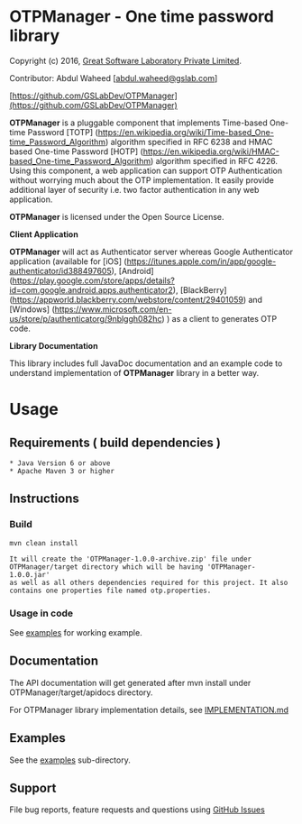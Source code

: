 OTPManager - One time password library
==============================================

Copyright (c) 2016, [Great Software Laboratory Private Limited](http://gslab.com/).

Contributor: Abdul Waheed [abdul.waheed@gslab.com]

[https://github.com/GSLabDev/OTPManager](https://github.com/GSLabDev/OTPManager)

**OTPManager** is a pluggable component that implements Time-based One-time Password [TOTP] (https://en.wikipedia.org/wiki/Time-based_One-time_Password_Algorithm) algorithm specified in RFC 6238 and HMAC based One-time Password [HOTP] (https://en.wikipedia.org/wiki/HMAC-based_One-time_Password_Algorithm) algorithm specified in RFC 4226. Using this component, a web application can support OTP Authentication without worrying much about the OTP implementation. It easily provide additional layer of security i.e. two factor authentication in any web application.

**OTPManager** is licensed under the Open Source License.

**Client Application**

**OTPManager** will act as Authenticator server whereas Google Authenticator application (available for [iOS] (https://itunes.apple.com/in/app/google-authenticator/id388497605), [Android]  (https://play.google.com/store/apps/details?id=com.google.android.apps.authenticator2), [BlackBerry] (https://appworld.blackberry.com/webstore/content/29401059) and [Windows] (https://www.microsoft.com/en-us/store/p/authenticatorg/9nblggh082hc) ) as a client to generates OTP code.

**Library Documentation**

This library includes full JavaDoc documentation and an example code to understand implementation of **OTPManager** library in a better way.

# Usage

## Requirements ( build dependencies )
	* Java Version 6 or above
	* Apache Maven 3 or higher
	
## Instructions

### Build
	
	mvn clean install
	
	It will create the 'OTPManager-1.0.0-archive.zip' file under OTPManager/target directory which will be having 'OTPManager-1.0.0.jar' 
	as well as all others dependencies required for this project. It also contains one properties file named otp.properties.
	
### Usage in code

See [examples](https://github.com/GSLabDev/OTPManager/tree/master/example) for working example.

## Documentation

The API documentation will get generated after mvn install under OTPManager/target/apidocs directory.

For OTPManager library implementation details, see
[IMPLEMENTATION.md](https://github.com/GSLabDev/OTPManager/blob/master/IMPLEMENTATION.md)


## Examples

See the [examples](https://github.com/GSLabDev/OTPManager/tree/master/example) sub-directory.


## Support

File bug reports, feature requests and questions using
[GitHub Issues](https://github.com/GSLabDev/OTPManager/issues)
	
	